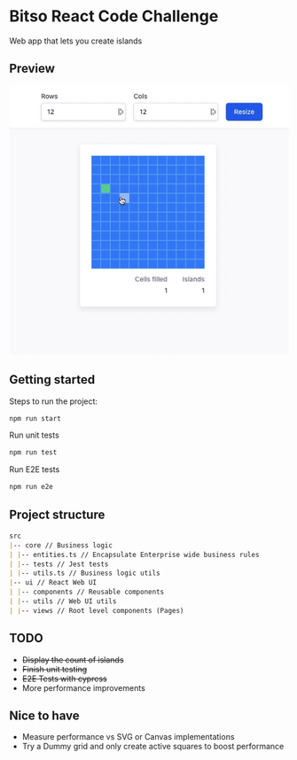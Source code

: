 # Bitso React Code Challenge

Web app that lets you create islands

## Preview

![](docs/preview.gif?raw=true)

## Getting started

Steps to run the project:

```bash
npm run start
```

Run unit tests

```bash
npm run test

```

Run E2E tests

```bash
npm run e2e

```

## Project structure

```markdown
src
|-- core // Business logic
| |-- entities.ts // Encapsulate Enterprise wide business rules
| |-- tests // Jest tests
| |-- utils.ts // Business logic utils
|-- ui // React Web UI
| |-- components // Reusable components
| |-- utils // Web UI utils
| |-- views // Root level components (Pages)
```

## TODO

- ~~Display the count of islands~~
- ~~Finish unit testing~~
- ~~E2E Tests with cypress~~
- More performance improvements

## Nice to have

- Measure performance vs SVG or Canvas implementations
- Try a Dummy grid and only create active squares to boost performance
